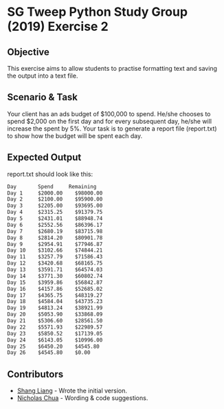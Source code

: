 # SG Tweep Python Study Group (2019) Exercise 2

## Objective 
This exercise aims to allow students to practise formatting text and saving the output into a text file.

## Scenario & Task
Your client has an ads budget of $100,000 to spend. He/she chooses to spend $2,000 on the first day and for every subsequent day, he/she will increase the spent by 5%. Your task is to generate a report file (report.txt) to show how the budget will be spent each day. 

## Expected Output
report.txt should look like this:

```txt
Day       Spend     Remaining 
Day 1     $2000.00    $98000.00  
Day 2     $2100.00    $95900.00  
Day 3     $2205.00    $93695.00  
Day 4     $2315.25    $91379.75  
Day 5     $2431.01    $88948.74  
Day 6     $2552.56    $86396.17  
Day 7     $2680.19    $83715.98  
Day 8     $2814.20    $80901.78  
Day 9     $2954.91    $77946.87  
Day 10    $3102.66    $74844.21  
Day 11    $3257.79    $71586.43  
Day 12    $3420.68    $68165.75  
Day 13    $3591.71    $64574.03  
Day 14    $3771.30    $60802.74  
Day 15    $3959.86    $56842.87  
Day 16    $4157.86    $52685.02  
Day 17    $4365.75    $48319.27  
Day 18    $4584.04    $43735.23  
Day 19    $4813.24    $38921.99  
Day 20    $5053.90    $33868.09  
Day 21    $5306.60    $28561.50  
Day 22    $5571.93    $22989.57  
Day 23    $5850.52    $17139.05  
Day 24    $6143.05    $10996.00  
Day 25    $6450.20    $4545.80   
Day 26    $4545.80    $0.00 
```
## Contributors
* [Shang Liang](https://twitter.com/quietcricket) - Wrote the initial version.
* [Nicholas Chua](https://twitter.com/chua_mh) - Wording & code suggestions.
